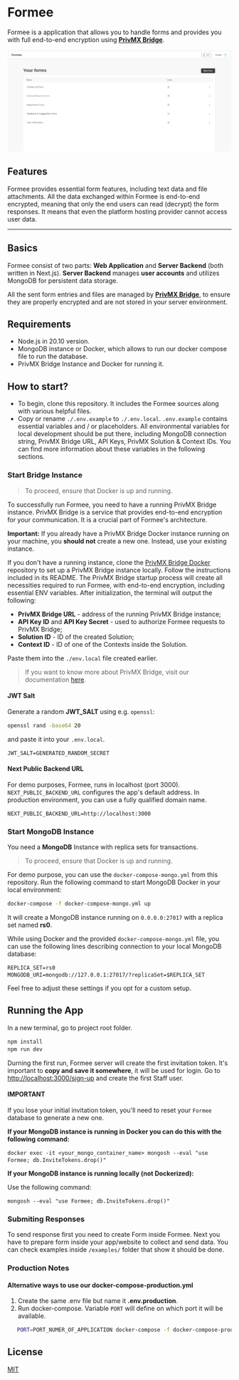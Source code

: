 # Formee

Formee is a application that allows you to handle forms and provides you with full end-to-end encryption using <b>[PrivMX Bridge](https://privmx.cloud)</b>.

![formee](./formee.png)

## Features

Formee provides essential form features, including text data and file attachments. All the data exchanged within Formee is end-to-end encrypted, meaning that only the end users can read (decrypt) the form responses. It means that even the platform hosting
provider cannot access user data.

---

## Basics

Formee consist of two parts: **Web Application** and **Server Backend** (both written in Next.js).
**Server Backend** manages **user accounts** and utilizes MongoDB for persistent data storage.

All the sent form entries and files are managed by <b>[PrivMX Bridge](https://privmx.cloud)</b>, to ensure they are properly
encrypted and are not stored in your server environment.

## Requirements

-   Node.js in 20.10 version.
-   MongoDB instance or Docker, which allows to run our docker compose file to run the database.
-   PrivMX Bridge Instance and Docker for running it.

## How to start?

- To begin, clone this repository. It includes the Formee sources along with various helpful files.
- Copy or rename `./.env.example` to `./.env.local`. `.env.example` contains essential variables and / or placeholders. All environmental variables for local development should be put there, including MongoDB connection string, PrivMX Bridge URL, API Keys, PrivMX Solution & Context IDs. You can find more information about these variables in the following sections.


### **Start Bridge Instance**

> To proceed, ensure that Docker is up and running.

To successfully run Formee, you need to have a running PrivMX Bridge instance. PrivMX Bridge is a service that provides end-to-end encryption for your communication. It is a crucial part of Formee's architecture.

**Important:** If you already have a PrivMX Bridge Docker instance running on your machine, you **should not** create a new one. Instead, use your existing instance.

If you don't have a running instance, clone the [PrivMX Bridge Docker](https://github.com/simplito/privmx-bridge-docker) repository to set up a PrivMX Bridge instance locally. Follow the instructions included in its README. The PrivMX Bridge startup process will create all necessities required to run Formee, with end-to-end encryption, including essential ENV variables. After initialization, the terminal will output the following:

-   **PrivMX Bridge URL** - address of the running PrivMX Bridge instance;
-   **API Key ID** and **API Key Secret** - used to authorize Formee requests to PrivMX Bridge;
-   **Solution ID** - ID of the created Solution;
-   **Context ID** - ID of one of the Contexts inside the Solution.

Paste them into the `./env.local` file created earlier.

> If you want to know more about PrivMX Bridge, visit our documentation [here](https://docs.privmx.dev/).


#### JWT Salt

Generate a random **JWT_SALT** using e.g. `openssl`:

```sh
openssl rand -base64 20
```

and paste it into your `.env.local`.

```ENV
JWT_SALT=GENERATED_RANDOM_SECRET
```

#### Next Public Backend URL

For demo purposes, Formee, runs in localhost (port 3000). `NEXT_PUBLIC_BACKEND_URL` configures the app's default address. In production environment, you can use a fully qualified domain name.

```ENV
NEXT_PUBLIC_BACKEND_URL=http://localhost:3000
```

### **Start MongoDB Instance**

You need a **MongoDB** Instance with replica sets for transactions.

> To proceed, ensure that Docker is up and running.

For demo purpose, you can use the `docker-compose-mongo.yml` from this repository. Run the following command to start MongoDB Docker in your local environment:

```sh
docker-compose -f docker-compose-mongo.yml up
```

It will create a MongoDB instance running on `0.0.0.0:27017` with a replica set named **rs0**.

While using Docker and the provided `docker-compose-mongo.yml` file, you can use the following lines describing connection to your local MongoDB database:

```ENV
REPLICA_SET=rs0
MONGODB_URI=mongodb://127.0.0.1:27017/?replicaSet=$REPLICA_SET
```

Feel free to adjust these settings if you opt for a custom setup.


## Running the App

In a new terminal, go to project root folder.

```sh
npm install
npm run dev
```

Durning the first run, Formee server will create the first invitation token. It's important to **copy and save it somewhere**, it will be used for login.
Go to <http://localhost:3000/sign-up> and create the first Staff user. 

#### IMPORTANT
If you lose your initial invitation token, you'll need to reset your `Formee` database to generate a new one.

**If your MongoDB instance is running in Docker you can do this with the following command:**

```
docker exec -it <your_mongo_container_name> mongosh --eval "use Formee; db.InviteTokens.drop()"
```

**If your MongoDB instance is running locally (not Dockerized):**

Use the following command:
```
mongosh --eval "use Formee; db.InviteTokens.drop()"
```


### Submiting Responses

To send response first you need to create Form inside Formee. Next you have to prepare form inside your app/website to collect and send data.
You can check examples inside `/examples/` folder that show it should be done.

### Production Notes

#### Alternative ways to use our docker-compose-production.yml

1. Create the same .env file but name it **.env.production**.
2. Run docker-compose. Variable `PORT` will define on which port it will be available.

```sh
   PORT=PORT_NUMER_OF_APPLICATION docker-compose -f docker-compose-production.yml up
```

## License

[MIT](./LICENSE)
